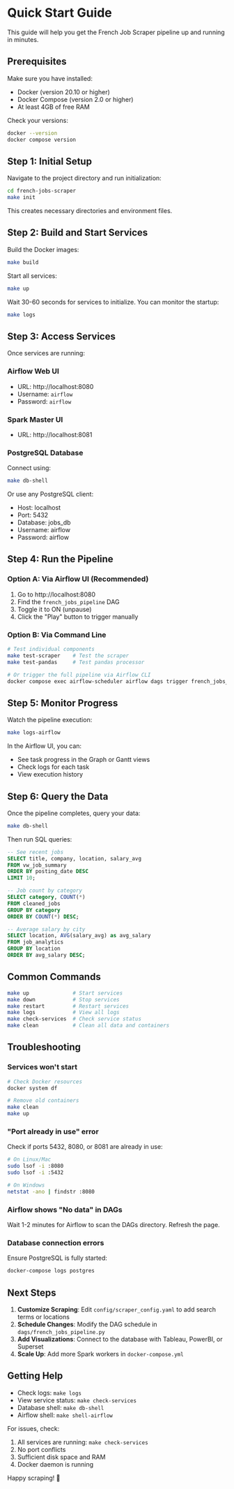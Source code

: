 # Quick Start Guide

This guide will help you get the French Job Scraper pipeline up and running in minutes.

## Prerequisites

Make sure you have installed:
- Docker (version 20.10 or higher)
- Docker Compose (version 2.0 or higher)
- At least 4GB of free RAM

Check your versions:
```bash
docker --version
docker compose version
```

## Step 1: Initial Setup

Navigate to the project directory and run initialization:

```bash
cd french-jobs-scraper
make init
```

This creates necessary directories and environment files.

## Step 2: Build and Start Services

Build the Docker images:
```bash
make build
```

Start all services:
```bash
make up
```

Wait 30-60 seconds for services to initialize. You can monitor the startup:
```bash
make logs
```

## Step 3: Access Services

Once services are running:

### Airflow Web UI
- URL: http://localhost:8080
- Username: `airflow`
- Password: `airflow`

### Spark Master UI
- URL: http://localhost:8081

### PostgreSQL Database
Connect using:
```bash
make db-shell
```
Or use any PostgreSQL client:
- Host: localhost
- Port: 5432
- Database: jobs_db
- Username: airflow
- Password: airflow

## Step 4: Run the Pipeline

### Option A: Via Airflow UI (Recommended)
1. Go to http://localhost:8080
2. Find the `french_jobs_pipeline` DAG
3. Toggle it to ON (unpause)
4. Click the "Play" button to trigger manually

### Option B: Via Command Line
```bash
# Test individual components
make test-scraper    # Test the scraper
make test-pandas     # Test pandas processor

# Or trigger the full pipeline via Airflow CLI
docker compose exec airflow-scheduler airflow dags trigger french_jobs_pipeline
```

## Step 5: Monitor Progress

Watch the pipeline execution:
```bash
make logs-airflow
```

In the Airflow UI, you can:
- See task progress in the Graph or Gantt views
- Check logs for each task
- View execution history

## Step 6: Query the Data

Once the pipeline completes, query your data:

```bash
make db-shell
```

Then run SQL queries:
```sql
-- See recent jobs
SELECT title, company, location, salary_avg 
FROM vw_job_summary 
ORDER BY posting_date DESC 
LIMIT 10;

-- Job count by category
SELECT category, COUNT(*) 
FROM cleaned_jobs 
GROUP BY category 
ORDER BY COUNT(*) DESC;

-- Average salary by city
SELECT location, AVG(salary_avg) as avg_salary
FROM job_analytics
GROUP BY location
ORDER BY avg_salary DESC;
```

## Common Commands

```bash
make up              # Start services
make down            # Stop services
make restart         # Restart services
make logs            # View all logs
make check-services  # Check service status
make clean           # Clean all data and containers
```

## Troubleshooting

### Services won't start
```bash
# Check Docker resources
docker system df

# Remove old containers
make clean
make up
```

### "Port already in use" error
Check if ports 5432, 8080, or 8081 are already in use:
```bash
# On Linux/Mac
sudo lsof -i :8080
sudo lsof -i :5432

# On Windows
netstat -ano | findstr :8080
```

### Airflow shows "No data" in DAGs
Wait 1-2 minutes for Airflow to scan the DAGs directory. Refresh the page.

### Database connection errors
Ensure PostgreSQL is fully started:
```bash
docker-compose logs postgres
```

## Next Steps

1. **Customize Scraping**: Edit `config/scraper_config.yaml` to add search terms or locations
2. **Schedule Changes**: Modify the DAG schedule in `dags/french_jobs_pipeline.py`
3. **Add Visualizations**: Connect to the database with Tableau, PowerBI, or Superset
4. **Scale Up**: Add more Spark workers in `docker-compose.yml`

## Getting Help

- Check logs: `make logs`
- View service status: `make check-services`
- Database shell: `make db-shell`
- Airflow shell: `make shell-airflow`

For issues, check:
1. All services are running: `make check-services`
2. No port conflicts
3. Sufficient disk space and RAM
4. Docker daemon is running

Happy scraping! 🚀
